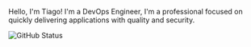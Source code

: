 Hello, I'm Tiago! 
I'm a DevOps Engineer, I'm a professional focused on quickly delivering applications with quality and security.

![GitHub Status](https://github.com/Paulin02/seu_perfil/status)
